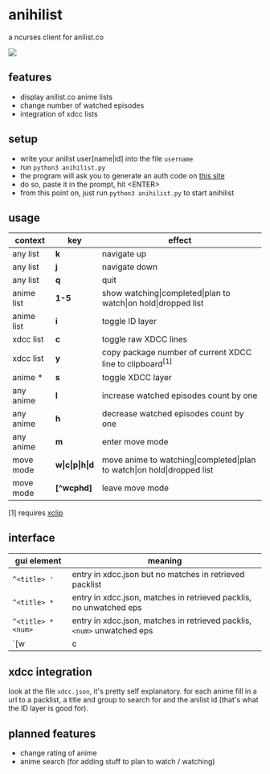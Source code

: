 anihilist
=========
a ncurses client for anilist.co

![](http://moc.sirtetris.com/anihilist.gif)

features
--------
* display anilist.co anime lists
* change number of watched episodes
* integration of xdcc lists

setup
-----
* write your anilist user[name|id] into the file `username`
* run `python3 anihilist.py`
* the program will ask you to generate an auth code on [this site](http://moc.sirtetris.com/anihilist/echocode.php)
* do so, paste it in the prompt, hit \<ENTER>
* from this point on, just run `python3 anihilist.py` to start anihilist

usage
-----
context    | key   | effect
---------- | ----- | ------
any list   | **k** | navigate up
any list   | **j** | navigate down
any list   | **q** | quit
anime list | **1-5** | show watching&#124;completed&#124;plan to watch&#124;on hold&#124;dropped list
anime list | **i** | toggle ID layer
xdcc list  | **c** | toggle raw XDCC lines
xdcc list  | **y** | copy package number of current XDCC line to clipboard<sup>[1]</sup>
anime \*   | **s** | toggle XDCC layer
any anime  | **l** | increase watched episodes count by one
any anime  | **h** | decrease watched episodes count by one
any anime  | **m** | enter move mode
move mode  | **w&#124;c&#124;p&#124;h&#124;d** | move anime to watching&#124;completed&#124;plan to watch&#124;on hold&#124;dropped list
move mode  | **[^wcphd]** | leave move mode

[1] requires [xclip](http://linux.die.net/man/1/xclip)

interface
---------
gui element      | meaning
---------------- | -------
`^<title> '`     | entry in xdcc.json but no matches in retrieved packlist
`^<title> *`     | entry in xdcc.json, matches in retrieved packlis, no unwatched eps
`^<title> *<num>`| entry in xdcc.json, matches in retrieved packlis, `<num>` unwatched eps
`[w|c|p|h|d]$`   | anime under cursor is in move mode

xdcc integration
----------------
look at the file `xdcc.json`, it's pretty self explanatory. for each anime fill in a url to a packlist, a title and group to search for and the anilist id (that's what the ID layer is good for).

planned features
----------------
* change rating of anime
* anime search (for adding stuff to plan to watch / watching)
